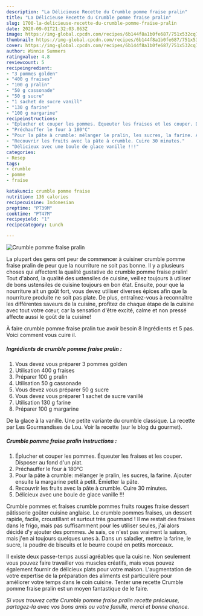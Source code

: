 ```yaml
---
description: "La Délicieuse Recette du Crumble pomme fraise pralin"
title: "La Délicieuse Recette du Crumble pomme fraise pralin"
slug: 1700-la-delicieuse-recette-du-crumble-pomme-fraise-pralin
date: 2020-09-01T21:32:03.863Z
image: https://img-global.cpcdn.com/recipes/6b144f8a1b0fe687/751x532cq70/crumble-pomme-fraise-pralin-photo-principale-de-la-recette.jpg
thumbnail: https://img-global.cpcdn.com/recipes/6b144f8a1b0fe687/751x532cq70/crumble-pomme-fraise-pralin-photo-principale-de-la-recette.jpg
cover: https://img-global.cpcdn.com/recipes/6b144f8a1b0fe687/751x532cq70/crumble-pomme-fraise-pralin-photo-principale-de-la-recette.jpg
author: Winnie Summers
ratingvalue: 4.8
reviewcount: 5
recipeingredient:
- "3 pommes golden"
- "400 g fraises"
- "100 g pralin"
- "50 g cassonade"
- "50 g sucre"
- "1 sachet de sucre vanill"
- "130 g farine"
- "100 g margarine"
recipeinstructions:
- "Éplucher et couper les pommes. Équeuter les fraises et les couper. Disposer au fond d&#39;un plat."
- "Préchauffer le four à 180°C"
- "Pour la pâte à crumble: mélanger le pralin, les sucres, la farine. Ajouter ensuite la margarine petit à petit. Émietter la pâte."
- "Recouvrir les fruits avec la pâte à crumble. Cuire 30 minutes."
- "Délicieux avec une boule de glace vanille !!!"
categories:
- Resep
tags:
- crumble
- pomme
- fraise

katakunci: crumble pomme fraise 
nutrition: 136 calories
recipecuisine: Indonesian
preptime: "PT39M"
cooktime: "PT47M"
recipeyield: "1"
recipecategory: Lunch

---
```



![Crumble pomme fraise pralin](https://img-global.cpcdn.com/recipes/6b144f8a1b0fe687/751x532cq70/crumble-pomme-fraise-pralin-photo-principale-de-la-recette.jpg)

La plupart des gens ont peur de commencer à cuisiner crumble pomme fraise pralin de peur que la nourriture ne soit pas bonne. Il y a plusieurs choses qui affectent la qualité gustative de crumble pomme fraise pralin! Tout d'abord, la qualité des ustensiles de cuisine, veillez toujours à utiliser de bons ustensiles de cuisine toujours en bon état. Ensuite, pour que la nourriture ait un goût fort, vous devez utiliser diverses épices afin que la nourriture produite ne soit pas plate. De plus, entraînez-vous à reconnaître les différentes saveurs de la cuisine, profitez de chaque étape de la cuisine avec tout votre cœur, car la sensation d'être excité, calme et non pressé affecte aussi le goût de la cuisine!

<!--inarticleads1-->

À faire crumble pomme fraise pralin tue avoir besoin 8 Ingrédients et 5 pas. Voici comment vous cuire il.

##### Ingrédients de crumble pomme fraise pralin :

1. Vous devez vous préparer 3 pommes golden
1. Utilisation 400 g fraises
1. Préparer 100 g pralin
1. Utilisation 50 g cassonade
1. Vous devez vous préparer 50 g sucre
1. Vous devez vous préparer 1 sachet de sucre vanillé
1. Utilisation 130 g farine
1. Préparer 100 g margarine


De la glace à la vanille. Une petite variante du crumble classique. La recette par Les Gourmandises de Lou. Voir la recette (sur le blog du gourmet). 

<!--inarticleads2-->

##### Crumble pomme fraise pralin instructions :

1. Éplucher et couper les pommes. Équeuter les fraises et les couper. Disposer au fond d&#39;un plat.
1. Préchauffer le four à 180°C
1. Pour la pâte à crumble: mélanger le pralin, les sucres, la farine. Ajouter ensuite la margarine petit à petit. Émietter la pâte.
1. Recouvrir les fruits avec la pâte à crumble. Cuire 30 minutes.
1. Délicieux avec une boule de glace vanille !!!


Crumble pommes et fraises crumble pommes fruits rouges fraise dessert pâtisserie goûter cuisine anglaise. Le crumble pommes fraises, un dessert rapide, facile, croustillant et surtout très gourmand ! Il me restait des fraises dans le frigo, mais pas suffisamment pour les utiliser seules, j&#39;ai alors décidé d&#39;y ajouter des pommes. Je sais, ce n&#39;est pas vraiment la saison, mais j&#39;en ai toujours quelques unes à. Dans un saladier, mettre la farine, le sucre, la poudre de biscuits et le beurre coupé en petits morceaux. 

<!--inarticleads1-->

<p>
Il existe deux passe-temps aussi agréables que la cuisine. Non seulement vous pouvez faire travailler vos muscles créatifs, mais vous pouvez également fournir de délicieux plats pour votre maison. L'augmentation de votre expertise de la préparation des aliments est particulière pour améliorer votre temps dans le coin cuisine. Tenter une recette Crumble pomme fraise pralin est un moyen fantastique de le faire.
</p>

<p>
<i>Si vous trouvez cette Crumble pomme fraise pralin recette précieuse, partagez-la avec vos bons amis ou votre famille, merci et bonne chance.</i>
</p>
